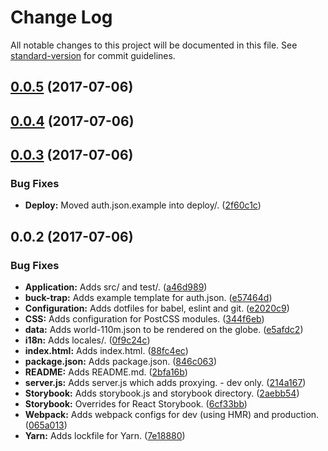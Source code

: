 # Change Log

All notable changes to this project will be documented in this file. See [standard-version](https://github.com/conventional-changelog/standard-version) for commit guidelines.

<a name="0.0.5"></a>
## [0.0.5](https://github.com/nens/tachtigdagen/compare/v0.0.4...v0.0.5) (2017-07-06)



<a name="0.0.4"></a>
## [0.0.4](https://github.com/nens/tachtigdagen/compare/v0.0.3...v0.0.4) (2017-07-06)



<a name="0.0.3"></a>
## [0.0.3](https://github.com/nens/tachtigdagen/compare/v0.0.2...v0.0.3) (2017-07-06)


### Bug Fixes

* **Deploy:** Moved auth.json.example into deploy/. ([2f60c1c](https://github.com/nens/tachtigdagen/commit/2f60c1c))



<a name="0.0.2"></a>
## 0.0.2 (2017-07-06)


### Bug Fixes

* **Application:** Adds src/ and test/. ([a46d989](https://github.com/nens/tachtigdagen/commit/a46d989))
* **buck-trap:** Adds example template for auth.json. ([e57464d](https://github.com/nens/tachtigdagen/commit/e57464d))
* **Configuration:** Adds dotfiles for babel, eslint and git. ([e2020c9](https://github.com/nens/tachtigdagen/commit/e2020c9))
* **CSS:** Adds configuration for PostCSS modules. ([344f6eb](https://github.com/nens/tachtigdagen/commit/344f6eb))
* **data:** Adds world-110m.json to be rendered on the globe. ([e5afdc2](https://github.com/nens/tachtigdagen/commit/e5afdc2))
* **i18n:** Adds locales/. ([0f9c24c](https://github.com/nens/tachtigdagen/commit/0f9c24c))
* **index.html:** Adds index.html. ([88fc4ec](https://github.com/nens/tachtigdagen/commit/88fc4ec))
* **package.json:** Adds package.json. ([846c063](https://github.com/nens/tachtigdagen/commit/846c063))
* **README:** Adds README.md. ([2bfa16b](https://github.com/nens/tachtigdagen/commit/2bfa16b))
* **server.js:** Adds server.js which adds proxying. - dev only. ([214a167](https://github.com/nens/tachtigdagen/commit/214a167))
* **Storybook:** Adds storybook.js and storybook directory. ([2aebb54](https://github.com/nens/tachtigdagen/commit/2aebb54))
* **Storybook:** Overrides for React Storybook. ([6cf33bb](https://github.com/nens/tachtigdagen/commit/6cf33bb))
* **Webpack:** Adds webpack configs for dev (using HMR) and production. ([065a013](https://github.com/nens/tachtigdagen/commit/065a013))
* **Yarn:** Adds lockfile for Yarn. ([7e18880](https://github.com/nens/tachtigdagen/commit/7e18880))
